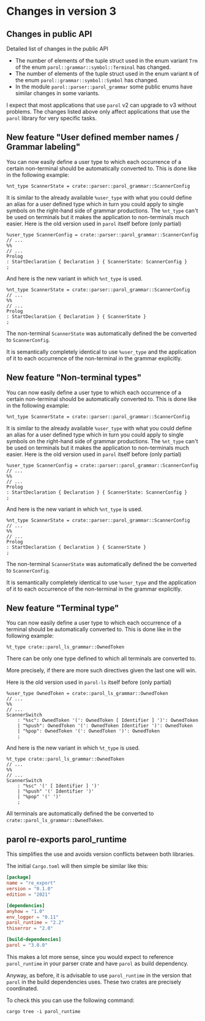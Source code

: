 # Changes in version 3

## Changes in public API

Detailed list of changes in the public API
* The number of elements of the tuple struct used in the enum variant `Trm` of the enum
`parol::grammar::symbol::Terminal` has changed.
* The number of elements of the tuple struct used in the enum variant `N` of the enum
`parol::grammar::symbol::Symbol` has changed.
* In the module `parol::parser::parol_grammar` some public enums have similar changes in some
variants.

I expect that most applications that use `parol` v2 can upgrade to v3 without problems. The
changes listed above only affect applications that use the `parol` library for very specific tasks.

## New feature "User defined member names / Grammar labeling"

You can now easily define a user type to which each occurrence of a certain non-terminal should
be automatically converted to.
This is done like in the following example:

```parol
%nt_type ScannerState = crate::parser::parol_grammar::ScannerConfig
```

It is similar to the already available `%user_type` with what you could define an alias for a
user defined type which in turn you could apply to single symbols on the right-hand side of
grammar productions. The `%nt_type` can't be used on terminals but it makes the application to
non-terminals much easier.
Here is the old version used in `parol` itself before (only partial)
```parol
%user_type ScannerConfig = crate::parser::parol_grammar::ScannerConfig
// ...
%%
// ...
Prolog
: StartDeclaration { Declaration } { ScannerState: ScannerConfig }
;
```
And here is the new variant in which `%nt_type` is used.
```parol
%nt_type ScannerState = crate::parser::parol_grammar::ScannerConfig
// ...
%%
// ...
Prolog
: StartDeclaration { Declaration } { ScannerState }
;
```
The non-terminal `ScannerState` was automatically defined the be converted to `ScannerConfig`.

It is semantically completely identical to use `%user_type` and the application of it to each
occurrence of the non-terminal in the grammar explicitly.

## New feature "Non-terminal types"

You can now easily define a user type to which each occurrence of a certain non-terminal should
be automatically converted to.
This is done like in the following example:

```parol
%nt_type ScannerState = crate::parser::parol_grammar::ScannerConfig
```

It is similar to the already available `%user_type` with what you could define an alias for a
user defined type which in turn you could apply to single symbols on the right-hand side of
grammar productions. The `%nt_type` can't be used on terminals but it makes the application to
non-terminals much easier.
Here is the old version used in `parol` itself before (only partial)
```parol
%user_type ScannerConfig = crate::parser::parol_grammar::ScannerConfig
// ...
%%
// ...
Prolog
: StartDeclaration { Declaration } { ScannerState: ScannerConfig }
;
```
And here is the new variant in which `%nt_type` is used.
```parol
%nt_type ScannerState = crate::parser::parol_grammar::ScannerConfig
// ...
%%
// ...
Prolog
: StartDeclaration { Declaration } { ScannerState }
;
```
The non-terminal `ScannerState` was automatically defined the be converted to `ScannerConfig`.

It is semantically completely identical to use `%user_type` and the application of it to each
occurrence of the non-terminal in the grammar explicitly.

## New feature "Terminal type"

You can now easily define a user type to which each occurrence of a terminal should be
automatically converted to.
This is done like in the following example:

```parol
%t_type crate::parol_ls_grammar::OwnedToken
```

There can be only one type defined to which all terminals are converted to.

More precisely, if there are more such directives given the last one will win.

Here is the old version used in `parol-ls` itself before (only partial)
```parol
%user_type OwnedToken = crate::parol_ls_grammar::OwnedToken
// ...
%%
// ...
ScannerSwitch
    : "%sc": OwnedToken '(': OwnedToken [ Identifier ] ')': OwnedToken
    | "%push": OwnedToken '(': OwnedToken Identifier ')': OwnedToken
    | "%pop": OwnedToken '(': OwnedToken ')': OwnedToken
    ;
```
And here is the new variant in which `%t_type` is used.
```parol
%t_type crate::parol_ls_grammar::OwnedToken
// ...
%%
// ...
ScannerSwitch
    : "%sc" '(' [ Identifier ] ')'
    | "%push" '(' Identifier ')'
    | "%pop" '(' ')'
    ;
```
All terminals are automatically defined the be converted to `crate::parol_ls_grammar::OwnedToken`.

## parol re-exports parol_runtime

This simplifies the use and avoids version conflicts between both libraries.

The initial `Cargo.toml` will then simple be similar like this:

```toml
[package]
name = "re_export"
version = "0.1.0"
edition = "2021"

[dependencies]
anyhow = "1.0"
env_logger = "0.11"
parol_runtime = "2.2"
thiserror = "2.0"

[build-dependencies]
parol = "3.0.0"
```

This makes a lot more sense, since you would expect to reference `parol_runtime` in your parser
crate and have `parol` as build dependency.

Anyway, as before, it is advisable to use `parol_runtime` in the version that `parol` in the build
dependencies uses. These two crates are precisely coordinated.

To check this you can use the following command:

```shell
cargo tree -i parol_runtime
```
